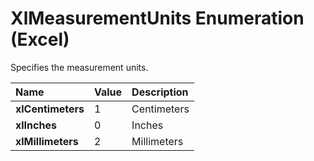 
# XlMeasurementUnits Enumeration (Excel)

Specifies the measurement units.



|**Name**|**Value**|**Description**|
|:-----|:-----|:-----|
| **xlCentimeters**|1|Centimeters|
| **xlInches**|0|Inches|
| **xlMillimeters**|2|Millimeters|
